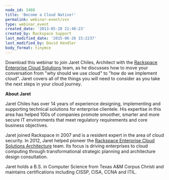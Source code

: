 ```yaml
---
node_id: 3488
title: 'Become a Cloud Native!'
permalink: webinar-event/vvv
type: webinar_event
created_date: '2013-05-28 21:40:23'
created_by: Rackspace Support
last_modified_date: '2015-06-26 15:2237'
last_modified_by: David Hendler
body_format: tinymce
---
```


Download this webinar to join Jaret Chiles, Architect with the
[Rackspace Enterprise Cloud
Solutions](http://www.rackspace.com/enterprise_hosting/advisory_services/)
team, as he discusses how to move your conversation from "why should we
use cloud" to "how do we implement cloud". Jaret covers all of the
things you will need to consider as you take the next steps in your
cloud journey.

**About Jaret**

Jaret Chiles has over 14 years of experience designing, implementing and
supporting technical solutions for enterprise clientele.  His expertise
in this area has helped 100s of companies promote smoother, smarter and
more secure IT environments that meet regulatory requirements and core
business objectives.

Jaret joined Rackspace in 2007 and is a resident expert in the area of
cloud security.  In 2012, Jaret helped pioneer the [Rackspace Enterprise
Cloud Solutions
Architecture](http://www.rackspace.com/enterprise_hosting/advisory_services/)
team.  Its focus is driving enterprises to cloud computing through
transformational strategic planning and architecture design
consultation.

 Jaret holds a B.S. in Computer Science from Texas A&M Corpus Christi
and maintains certifications including CISSP, CISA, CCNA and ITIL.

 

